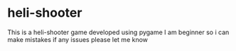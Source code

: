# heli-shooter
This is a heli-shooter game developed using pygame 
I am beginner so i can make mistakes
if any issues please let me know
